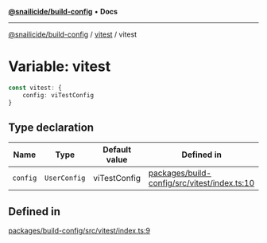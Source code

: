 [**@snailicide/build-config**](../../README.md) • **Docs**

---

[@snailicide/build-config](../../README.md) / [vitest](../README.md) / vitest

# Variable: vitest

```ts
const vitest: {
    config: viTestConfig
}
```

## Type declaration

| Name | Type | Default value | Defined in |
| --- | --- | --- | --- |
| `config` | `UserConfig` | viTestConfig | [packages/build-config/src/vitest/index.ts:10](https://github.com/gbtunney/snailicide-monorepo/blob/e6e31fab4b5388ce50c23f623dbfd6064ce1a2f2/packages/build-config/src/vitest/index.ts#L10) |

## Defined in

[packages/build-config/src/vitest/index.ts:9](https://github.com/gbtunney/snailicide-monorepo/blob/e6e31fab4b5388ce50c23f623dbfd6064ce1a2f2/packages/build-config/src/vitest/index.ts#L9)
